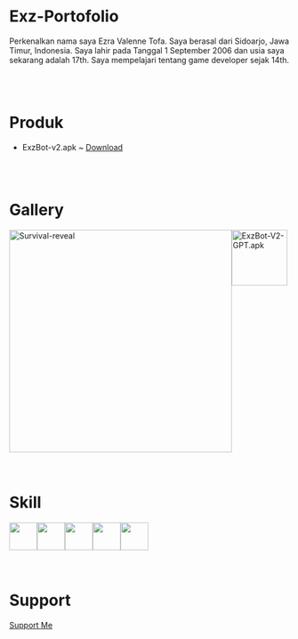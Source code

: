 # Exz-Portofolio
Perkenalkan nama saya Ezra Valenne Tofa. Saya berasal dari Sidoarjo, Jawa Timur, Indonesia. Saya lahir pada Tanggal 1 September 2006 dan usia saya sekarang adalah 17th.
Saya mempelajari tentang game developer sejak 14th.

<br>
<br>

# Produk
- ExzBot-v2.apk ~ <a href="https://github.com/exzgit/ExzPorto/raw/main/ExzBot-v2.apk" download>Download</a>

<br>
<br>

# Gallery
<div style="display:flex;">
  <img src="https://github.com/exzgit/ExzPorto/assets/142492729/5e9e4a23-cd8b-4862-bf9e-93a7ef1a1c3e" alt="Survival-reveal" style="width:400px; height:auto;">
  <img src="https://github.com/exzgit/ExzPorto/assets/142492729/4ecd72b7-9e0b-4640-a283-04ac4a12cac3" alt="ExzBot-V2-GPT.apk" style="width:100px; height:auto;">
</div>

<br>
<br>

# Skill
<div style="display:flex;">
  <img src="https://github.com/exzgit/ExzPorto/assets/142492729/4bd244c5-04bb-4e60-a24b-29b1e7ef9e16" style="width:50px; height:50px;">
  <img src="https://github.com/exzgit/ExzPorto/assets/142492729/56c79f63-5afb-41ab-ba88-2e06b8b89f0a" style="width:50px; height:50px;">
  <img src="https://github.com/exzgit/ExzPorto/assets/142492729/0f0257e4-8799-4cf3-97a9-bb3a2e1f339e" style="width:50px; height:50px;">
  <img src="https://github.com/exzgit/ExzPorto/assets/142492729/fe969cde-d290-4435-af4e-2933bb56ef0b" style="width:50px; height:50px;">
  <img src="https://github.com/exzgit/ExzPorto/assets/142492729/441de45f-ccbd-4b02-a6da-37f2a4ea0d37" style="width:50px; height:50px;">
</div>


<br>
<br>

# Support
<a href="https://ko-fi.com/ezzcsm">Support Me</a>
